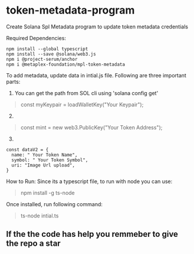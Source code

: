 # token-metadata-program
Create Solana Spl Metadata program to update token metadata credentials

Required Dependencies:

``` 
npm install --global typescript
npm install --save @solana/web3.js
npm i @project-serum/anchor
npm i @metaplex-foundation/mpl-token-metadata
```

To add metadata, update data in intial.js file. Following are three important parts:

1. You can get the path from SOL cli using 'solana config get'
> const myKeypair = loadWalletKey("Your Keypair");

2. 
> const mint = new web3.PublicKey("Your Token Address");

3.
```
const dataV2 = {
  name: " Your Token Name",
  symbol: " Your Token Symbol",
  uri: "Image Url upload",
}
```

How to Run:
Since its a typescript file, to run with node you can use:
> npm install -g ts-node 

Once installed, run following command:
> ts-node intial.ts

## If the the code has help you remmeber to give the repo a star
